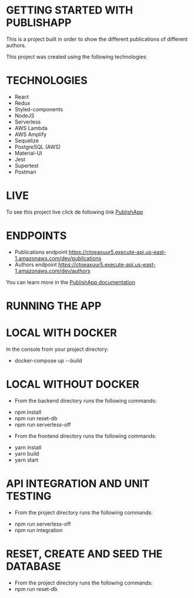 #  GETTING STARTED WITH PUBLISHAPP

This is a project built in order to show the different publications of different authors.

This project was created using the following technologies:

# TECHNOLOGIES

* React
* Redux
* Styled-components
* NodeJS
* Serverless
* AWS Lambda
* AWS Amplify
* Sequelize
* PostgreSQL (AWS)
* Material-UI
* Jest
* Supertest
* Postman

# LIVE

To see this project live click de following link  [PublishApp](https://main.d29ab0o80arhf.amplifyapp.com/)

# ENDPOINTS

* Publications endpoint https://ctoeaxuur5.execute-api.us-east-1.amazonaws.com/dev/publications
* Authors endpoint https://ctoeaxuur5.execute-api.us-east-1.amazonaws.com/dev/authors

You can learn more in the [ PublishApp documentation](https://documenter.getpostman.com/view/9236496/TzJx8bqa)

# RUNNING THE APP

# LOCAL WITH DOCKER

In the console from your project directory: 
- docker-compose up --build

# LOCAL WITHOUT DOCKER

* From the backend directory runs the following commands:
- npm install
- npm run reset-db
- npm run serverless-off

* From the frontend directory runs the following commands:
- yarn install
- yarn build
- yarn start

# API INTEGRATION AND UNIT TESTING
* From the project directory runs the following commands:
- npm run serverless-off
- npm run integration

# RESET, CREATE AND SEED THE DATABASE
- From the project directory runs the following commands:
- npm run reset-db



